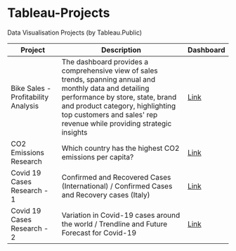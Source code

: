 # Tableau-Projects
Data Visualisation Projects (by Tableau.Public)

| Project | Description | Dashboard |
|------------|------------------|----------------|
| Bike Sales - Profitability Analysis | The dashboard provides a comprehensive view of sales trends, spanning annual and monthly data and detailing performance by store, state, brand and product category, highlighting top customers and sales' rep revenue while providing strategic insights | [Link](https://public.tableau.com/shared/TH6WPJ9Q4?:display_count=n&:origin=viz_share_link) |
| CO2 Emissions Research | Which country has the highest CO2 emissions per capita? | [Link](https://public.tableau.com/views/CO2EmissionsResearch_16602466132530/Dashboard1?:language=en-US&:display_count=n&:origin=viz_share_link) |
| Covid 19 Cases Research - 1 | Confirmed and Recovered Cases (International) / Confirmed Cases and Recovery cases (Italy) | [Link](https://public.tableau.com/views/Covid19CasesResearch-2/Dashboard3?:language=en-US&:display_count=n&:origin=viz_share_link)  |
| Covid 19 Cases Research - 2 | Variation in Covid-19 cases around the world / Trendline and Future Forecast for Covid-19 | [Link](https://public.tableau.com/views/Covid19CasesResearch-2/Dashboard3?:language=en-US&:display_count=n&:origin=viz_share_link) |


